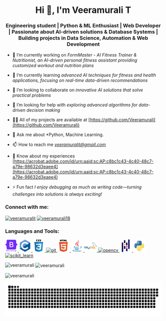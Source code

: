 <h1 align="center">Hi 👋, I'm Veeramurali T</h1>
<h3 align="center">Engineering student | Python & ML Enthusiast | Web Developer | Passionate about AI-driven solutions & Database Systems | Building projects in Data Science, Automation & Web Development</h3>

- 🔭 I’m currently working on *FormMaster - AI Fitness Trainer & Nutritionist, an AI-driven personal fitness assistant providing customized workout and nutrition plans*

- 🌱 I’m currently learning *advanced AI techniques for fitness and health applications, focusing on real-time data-driven recommendations*

- 👯 I’m looking to collaborate on *innovative AI solutions that solve practical problems*

- 🤝 I’m looking for help with *exploring advanced algorithms for data-driven decision making*

- 👨‍💻 All of my projects are available at [https://github.com/Veeramurali](https://github.com/Veeramurali)

- 💬 Ask me about *Python, Machine Learning.

- 📫 How to reach me *veeramuralit@gmail.com*

- 📄 Know about my experiences [https://acrobat.adobe.com/id/urn:aaid:sc:AP:c8bc1c43-4c40-48c7-a79e-98632d3eaee4](https://acrobat.adobe.com/id/urn:aaid:sc:AP:c8bc1c43-4c40-48c7-a79e-98632d3eaee4)

- ⚡ Fun fact *I enjoy debugging as much as writing code—turning challenges into solutions is always exciting!*

<h3 align="left">Connect with me:</h3>
<p align="left">
<a href="https://linkedin.com/in/veeramuralit" target="blank"><img align="center" src="https://raw.githubusercontent.com/rahuldkjain/github-profile-readme-generator/master/src/images/icons/Social/linked-in-alt.svg" alt="veeramuralit" height="30" width="40" /></a>
<a href="https://instagram.com/veeramurali18" target="blank"><img align="center" src="https://raw.githubusercontent.com/rahuldkjain/github-profile-readme-generator/master/src/images/icons/Social/instagram.svg" alt="veeramurali18" height="30" width="40" /></a>
</p>

<h3 align="left">Languages and Tools:</h3>
<p align="left"> 
  <a href="https://getbootstrap.com" target="_blank" rel="noreferrer"> <img src="https://raw.githubusercontent.com/devicons/devicon/master/icons/bootstrap/bootstrap-plain-wordmark.svg" alt="bootstrap" width="40" height="40"/> </a> 
  <a href="https://www.cprogramming.com/" target="_blank" rel="noreferrer"> <img src="https://raw.githubusercontent.com/devicons/devicon/master/icons/c/c-original.svg" alt="c" width="40" height="40"/> </a> 
  <a href="https://www.w3schools.com/css/" target="_blank" rel="noreferrer"> <img src="https://raw.githubusercontent.com/devicons/devicon/master/icons/css3/css3-original-wordmark.svg" alt="css3" width="40" height="40"/> </a> 
  <a href="https://git-scm.com/" target="_blank" rel="noreferrer"> <img src="https://www.vectorlogo.zone/logos/git-scm/git-scm-icon.svg" alt="git" width="40" height="40"/> </a> 
  <a href="https://www.w3.org/html/" target="_blank" rel="noreferrer"> <img src="https://raw.githubusercontent.com/devicons/devicon/master/icons/html5/html5-original-wordmark.svg" alt="html5" width="40" height="40"/> </a> 
  <a href="https://www.java.com" target="_blank" rel="noreferrer"> <img src="https://raw.githubusercontent.com/devicons/devicon/master/icons/java/java-original.svg" alt="java" width="40" height="40"/> </a> 
  <a href="https://www.mysql.com/" target="_blank" rel="noreferrer"> <img src="https://raw.githubusercontent.com/devicons/devicon/master/icons/mysql/mysql-original-wordmark.svg" alt="mysql" width="40" height="40"/> </a> 
  <a href="https://opencv.org/" target="_blank" rel="noreferrer"> <img src="https://www.vectorlogo.zone/logos/opencv/opencv-icon.svg" alt="opencv" width="40" height="40"/> </a> 
  <a href="https://pandas.pydata.org/" target="_blank" rel="noreferrer"> <img src="https://raw.githubusercontent.com/devicons/devicon/2ae2a900d2f041da66e950e4d48052658d850630/icons/pandas/pandas-original.svg" alt="pandas" width="40" height="40"/> </a> 
  <a href="https://www.python.org" target="_blank" rel="noreferrer"> <img src="https://raw.githubusercontent.com/devicons/devicon/master/icons/python/python-original.svg" alt="python" width="40" height="40"/> </a> 
  <a href="https://scikit-learn.org/" target="_blank" rel="noreferrer"> <img src="https://upload.wikimedia.org/wikipedia/commons/0/05/Scikit_learn_logo_small.svg" alt="scikit_learn" width="40" height="40"/> </a> 
</p>

<p><img align="left" src="https://github-readme-stats.vercel.app/api/top-langs?username=veeramurali&show_icons=true&locale=en&layout=compact" alt="veeramurali" /></p>

<p>&nbsp;<img align="center" src="https://github-readme-stats.vercel.app/api?username=veeramurali&show_icons=true&locale=en" alt="veeramurali" /></p>

<p><img align="center" src="https://github-readme-streak-stats.herokuapp.com/?user=veeramurali&" alt="veeramurali" /></p>

<div style="text-align: center;">
  <img src="https://github.com/Veeramurali/Veeramurali/blob/output/github-snake.svg" alt="snake gif">
</div>
